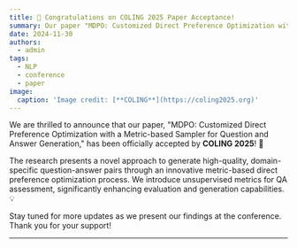 ```yaml
---
title: 🎉 Congratulations on COLING 2025 Paper Acceptance!
summary: Our paper "MDPO: Customized Direct Preference Optimization with a Metric-based Sampler for Question and Answer Generation" has been accepted by COLING 2025! 🎉
date: 2024-11-30
authors:
  - admin
tags:
  - NLP
  - conference
  - paper
image:
  caption: 'Image credit: [**COLING**](https://coling2025.org)'
---
```


We are thrilled to announce that our paper, "MDPO: Customized Direct Preference Optimization with a Metric-based Sampler for Question and Answer Generation," has been officially accepted by **COLING 2025**! 🎉

The research presents a novel approach to generate high-quality, domain-specific question-answer pairs through an innovative metric-based direct preference optimization process. We introduce unsupervised metrics for QA assessment, significantly enhancing evaluation and generation capabilities. 💡

Stay tuned for more updates as we present our findings at the conference. Thank you for your support!

---
